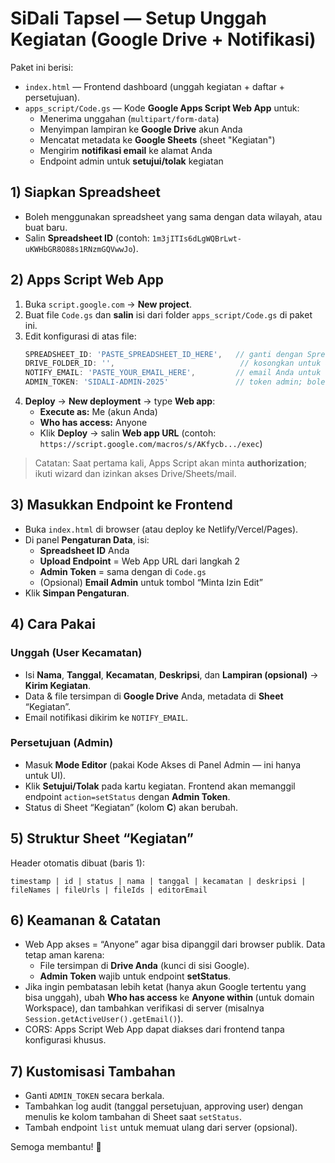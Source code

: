 
# SiDali Tapsel — Setup Unggah Kegiatan (Google Drive + Notifikasi)

Paket ini berisi:
- `index.html` — Frontend dashboard (unggah kegiatan + daftar + persetujuan).
- `apps_script/Code.gs` — Kode **Google Apps Script Web App** untuk:
  - Menerima unggahan (`multipart/form-data`)
  - Menyimpan lampiran ke **Google Drive** akun Anda
  - Mencatat metadata ke **Google Sheets** (sheet "Kegiatan")
  - Mengirim **notifikasi email** ke alamat Anda
  - Endpoint admin untuk **setujui/tolak** kegiatan

## 1) Siapkan Spreadsheet
- Boleh menggunakan spreadsheet yang sama dengan data wilayah, atau buat baru.
- Salin **Spreadsheet ID** (contoh: `1m3jITIs6dLgWQBrLwt-uKWHbGR8O88s1RNzmGQVwwJo`).

## 2) Apps Script Web App
1. Buka `script.google.com` → **New project**.
2. Buat file `Code.gs` dan **salin** isi dari folder `apps_script/Code.gs` di paket ini.
3. Edit konfigurasi di atas file:
   ```js
   SPREADSHEET_ID: 'PASTE_SPREADSHEET_ID_HERE',   // ganti dengan Spreadsheet ID Anda
   DRIVE_FOLDER_ID: '',                            // kosongkan untuk auto-membuat folder "SiDali-Kegiatan"
   NOTIFY_EMAIL: 'PASTE_YOUR_EMAIL_HERE',         // email Anda untuk notifikasi
   ADMIN_TOKEN: 'SIDALI-ADMIN-2025'               // token admin; boleh Anda ganti
   ```
4. **Deploy** → **New deployment** → type **Web app**:
   - **Execute as:** Me (akun Anda)
   - **Who has access:** Anyone
   - Klik **Deploy** → salin **Web app URL** (contoh: `https://script.google.com/macros/s/AKfycb.../exec`)

> Catatan: Saat pertama kali, Apps Script akan minta **authorization**; ikuti wizard dan izinkan akses Drive/Sheets/mail.

## 3) Masukkan Endpoint ke Frontend
- Buka `index.html` di browser (atau deploy ke Netlify/Vercel/Pages).
- Di panel **Pengaturan Data**, isi:
  - **Spreadsheet ID** Anda
  - **Upload Endpoint** = Web App URL dari langkah 2
  - **Admin Token** = sama dengan di `Code.gs`
  - (Opsional) **Email Admin** untuk tombol “Minta Izin Edit”
- Klik **Simpan Pengaturan**.

## 4) Cara Pakai
### Unggah (User Kecamatan)
- Isi **Nama**, **Tanggal**, **Kecamatan**, **Deskripsi**, dan **Lampiran (opsional)** → **Kirim Kegiatan**.
- Data & file tersimpan di **Google Drive** Anda, metadata di **Sheet** “Kegiatan”.
- Email notifikasi dikirim ke `NOTIFY_EMAIL`.

### Persetujuan (Admin)
- Masuk **Mode Editor** (pakai Kode Akses di Panel Admin — ini hanya untuk UI).
- Klik **Setujui/Tolak** pada kartu kegiatan. Frontend akan memanggil endpoint `action=setStatus` dengan **Admin Token**.
- Status di Sheet “Kegiatan” (kolom **C**) akan berubah.

## 5) Struktur Sheet “Kegiatan”
Header otomatis dibuat (baris 1):
```
timestamp | id | status | nama | tanggal | kecamatan | deskripsi | fileNames | fileUrls | fileIds | editorEmail
```

## 6) Keamanan & Catatan
- Web App akses = “Anyone” agar bisa dipanggil dari browser publik. Data tetap aman karena:
  - File tersimpan di **Drive Anda** (kunci di sisi Google).
  - **Admin Token** wajib untuk endpoint **setStatus**.
- Jika ingin pembatasan lebih ketat (hanya akun Google tertentu yang bisa unggah), ubah **Who has access** ke **Anyone within <domain>** (untuk domain Workspace), dan tambahkan verifikasi di server (misalnya `Session.getActiveUser().getEmail()`).
- CORS: Apps Script Web App dapat diakses dari frontend tanpa konfigurasi khusus.

## 7) Kustomisasi Tambahan
- Ganti `ADMIN_TOKEN` secara berkala.
- Tambahkan log audit (tanggal persetujuan, approving user) dengan menulis ke kolom tambahan di Sheet saat `setStatus`.
- Tambah endpoint `list` untuk memuat ulang dari server (opsional).

Semoga membantu! 🙌

